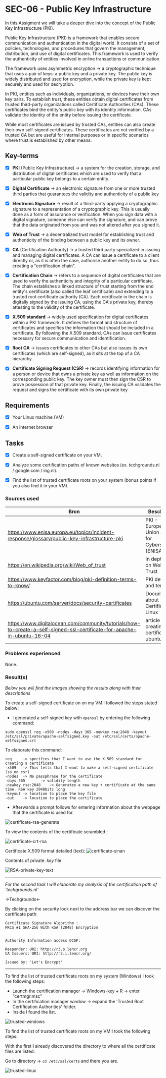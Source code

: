 # SEC-06 - Public Key Infrastructure 

In this Assigment we will take a deeper dive into the concept of the Public Key Infrastructure (PKI).

Public Key Infrastructure (PKI) is a framework that enables secure communication and authentication in the digital world. It consists of a set of policies, technologies, and procedures that govern the management, distribution, and use of digital certificates. This framework is used to verify the authenticity of entities involved in online transactions or communication.

The framework uses asymmetric encryption -> a cryptographic technique that uses a pair of keys: a public key and a private key. The public key is widely distributed and used for encryption, while the private key is kept securely and used for decryption.

In PKI, entities such as individuals, organizations, or devices have their own key pairs. To establish trust, these entities obtain digital certificates from trusted third-party organizations called Certificate Authorities (CAs). These certificates bind the entity's public key with its identity information. CAs validate the identity of the entity before issuing the certificate.

While most certificates are issued by trusted CAs, entities can also create their own self-signed certificates. These certificates are not verified by a trusted CA but are useful for internal purposes or in specific scenarios where trust is established by other means.


## Key-terms


- [x] <strong>PKI</strong> (Public Key Infrastructure) ->  a system for the creation, storage, and distribution of digital certificates which are used to verify that a particular public key belongs to a certain entity.
- [x] <strong>Digital Certificate</strong> -> an electronic signature from one or more trusted third parties that guarantees the validity and authenticity of a public key
- [x] <strong>Electronic Signature</strong> ->  result of a third-party applying a cryptographic signature to a representation of a cryptographic key. This is usually done as a form of assurance or verification. When you sign data with a digital signature, someone else can verify the signature, and can prove that the data originated from you and was not altered after you signed it.
- [x] <strong>Web of Trust</strong>  -> a decentralized trust model for establishing trust and authenticity of the binding between a public key and its owner.
- [x] <strong>CA</strong> (Certification Authority) -> a trusted third party specialized in issuing and managing digital certificates. A CA can issue a certificate to a client directly or, as it is often the case, authorise another entity to do so, thus creating a "certification chain".
- [x] <strong>Certification Chain</strong> ->  refers to a sequence of digital certificates that are used to verify the authenticity and integrity of a particular certificate. The chain establishes a linked structure of trust starting from the end entity's certificate (also called the leaf certificate) and extending to a trusted root certificate authority (CA). Each certificate in the chain is digitally signed by the issuing CA, using the CA's private key, thereby attesting to the validity of the certificate.
- [x] <strong>X.509 standard</strong> -> widely used specification for digital certificates within a PKI framework. It defines the format and structure of certificates and specifies the information that should be included in a certificate. By following the X.509 standard, CAs can issue certificates necessary for secure communication and identification. 
- [x] <strong>Root CA</strong>  -> issues certificates to other CAs but also issues its own certificates (which are self-signed), as it sits at the top of a CA hierarchy.
- [x] <strong>Certificate Signing Request (CSR)</strong>  -> records identifying information for a person or device that owns a private key as well as information on the corresponding public key. The key owner must then sign the CSR to prove possession of that private key. Finally, the issuing CA validates the request and signs the certificate with its own private key  


## Requirements

- [x] Your Linux machine (VM)
- [x] An internet browser





## Tasks

- [x] Create a self-signed certificate on your VM.

- [x] Analyze some certification paths of known websites (ex. techgrounds.nl / google.com / ing.nl).

- [x] Find the list of trusted certificate roots on your system (bonus points if you also find it in your VM).




### Sources used

| Bron        | Beschrijving |
| ----------- | ----------- |
| https://www.enisa.europa.eu/topics/incident-response/glossary/public-key-infrastructure-pki | PKI - European Union Agency for Cybersecurity (ENISA) |
| https://en.wikipedia.org/wiki/Web_of_trust | In depth article on Web of Trust |
| https://www.keyfactor.com/blog/pki-definition-terms-to-know/ | PKI definitions and terms |
| https://ubuntu.com/server/docs/security-certificates | Documentation about Certificates in Linux |
| https://www.digitalocean.com/community/tutorials/how-to-create-a-self-signed-ssl-certificate-for-apache-in-ubuntu-16-04 | article on creating ssl certificate in ubuntu |




### Problems experienced

None.


### Result(s)

*Below you will find the images showing the results along with their descriptions*

To create a self-signed certificate on on my VM I followed the steps stated below:
- I generated a self-signed key with ```openssl``` by entering the following command:
```
sudo openssl req -x509 -nodes -days 365 -newkey rsa:2048 -keyout /etc/ssl/private/apache-selfsigned.key -out /etc/ssl/certs/apache-selfsigned.crt
```
To elaborate this command: 
```
req 	-> specifies that I want to use the X.509 standard for creating a certificate 
-x509 	-> This tells that I want to make a self-signed certificate (so no csr)
-nodes	-> No passphrase for the certificate
-days 365 		-> validity length
-newkey rsa:2048 	-> Generates a new key + certificate at the same time. RSA key 2048bits long
-keyout	-> location to place the key file
-out	-> location to place the certificate 
```
- Afterwards a prompt follows for entering information about the webpage that the certificate is used for.

![certificate-rsa-generate](../00_includes/SEC-06/generating-rsa-privatekey.png)

To view the contents of the certificate scrambled :

![certificate-crt-rsa](../00_includes/SEC-06/certificate-crt-rsa.png)

Certificate X.509 format detailed (text):
![certificate-sinan](../00_includes/SEC-06/certificate-sinan.png)


Contents of private *.key* file
  
![RSA-private-key-text](../00_includes/SEC-06/RSA-private-key-text.png)

-------------------------------------

*For the second task I will elaborate my analysis of the certification path of 'techgrounds.nl'*

->Techgrounds<-

By clicking on the security lock next to the address bar we can discover the certificate path:
```
Certificate Signature Algorithm : 
PKCS #1 SHA-256 With RSA (2048) Encryption 


Authority Information access OCSP:

Responder: URI: http://r3.o.lencr.org
CA Issuers: URI: http://r3.i.lencr.org/

Issued by: 'Let's Encrypt'
```

---------------------------------

To find the list of trusted certificate roots on my system (Windows) I took the following steps:

- Launch the certification manager -> Windows-key + R -> enter "certmgr.msc"
- In the certification manager window -> expand the 'Trusted Root Certification Authorities' folder.
- Inside I found the list.

![trusted-windows](../00_includes/SEC-06/trusted-windows.png)

To find the list of trusted certificate roots on my VM I took the following steps:

With the first I already discovered the directory to where all the certificate files are listed:

Go to directory -> ```cd /etc/ssl/certs``` and there you are.

![trusted-linux](../00_includes/SEC-06/trusted-linux.png)



